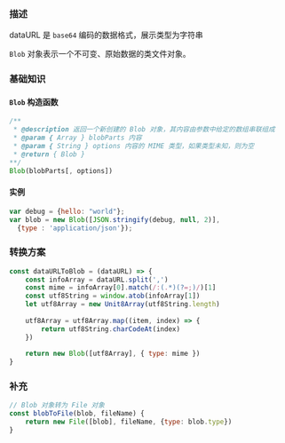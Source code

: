 ### 描述

dataURL 是 `base64` 编码的数据格式，展示类型为字符串

`Blob` 对象表示一个不可变、原始数据的类文件对象。

### 基础知识

#### `Blob` 构造函数

```js
/**
 * @description 返回一个新创建的 Blob 对象，其内容由参数中给定的数组串联组成
 * @param { Array } blobParts 内容
 * @param { String } options 内容的 MIME 类型，如果类型未知，则为空
 * @return { Blob }
**/
Blob(blobParts[, options])
```

#### 实例

```js
var debug = {hello: "world"};
var blob = new Blob([JSON.stringify(debug, null, 2)],
  {type : 'application/json'});
```



### 转换方案

```js
const dataURLToBlob = (dataURL) => {
    const infoArray = dataURL.split(',')
    const mime = infoArray[0].match(/:(.*)(?=;)/)[1]
    const utf8String = window.atob(infoArray[1])
    let utf8Array = new Unit8Array(utf8String.length)
    
    utf8Array = utf8Array.map((item, index) => {
        return utf8String.charCodeAt(index)
    })
    
    return new Blob([utf8Array], { type: mime })
}
```

### 补充

```js
// Blob 对象转为 File 对象
const blobToFile(blob, fileName) {
    return new File([blob], fileName, {type: blob.type})
}
```

